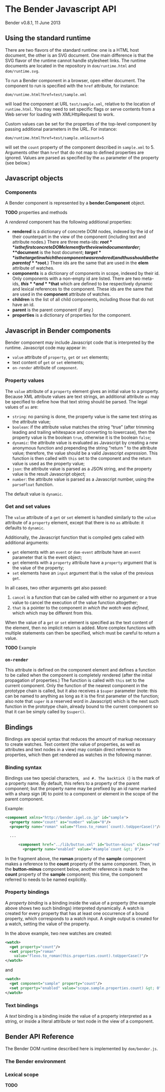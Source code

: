 # The Bender Javascript API

Bender v0.8.1, 11 June 2013

## Using the standard runtime

There are two flavors of the standard runtime: one is a HTML host document, the
other is an SVG document.
One main difference is that the SVG flavor of the runtime cannot handle
stylesheet links.
The runtime documents are located in the repository in `dom/runtime.html` and
`dom/runtime.svg`.

To run a Bender component in a browser, open either document.
The component to run is specified with the `href` attribute, for instance:

    dom/runtime.html?href=test/sample.xml

will load the component at URL `test/sample.xml`, relative to the location of
`runtime.html`.
You may need to set specific flags or serve contents from a Web server for
loading with XMLHttpRequest to work.

Custom values can be set for the properties of the top-level component by
passing additional parameters in the URL.
For instance:

    dom/runtime.html?href=test/sample.xml&count=5

will set the `count` property of the component described in `sample.xml` to 5.
Arguments other than `href` that do not map to defined properties are ignored.
Values are parsed as specified by the `as` parameter of the property (see
below.)

## Javascript objects

### Components

A Bender component is represented by a **bender.Component** object.

**TODO** properties and methods

A *rendered* component has the following additional properties:

* **rendered** is a dictionary of concrete DOM nodes, indexed by the id of
  their counterpart in the view of the component (including text and attribute
  nodes.) There are three meta-ids: **$root** is the first concrete DOM element
  for the view in document order; **$document** is the host document;
  **$target** is the target in which the component was rendered (and thus should
  be the parent of **$root**.) There ids are the same that are used in the
  **elem** attribute of watches.
* **components** is a dictionary of components in scope, indexed by their id.
  Only components with a non-empty id are listed. There are two meta-ids,
  **$this** and **$that** which are defined to be respectively dynamic and
  lexical references to the component. These ids are the same that are used in
  the **component** attribute of watches.
* **children** is the list of all child components, including those that do not
  have an id.
* **parent** is the parent component (if any.)
* **properties** is a dictionary of properties for the component.

## Javascript in Bender components

Bender component may include Javascript code that is interpreted by the runtime.
Javascript code may appear in:

* `value` attribute of `property`, `get` or `set` elements;
* text content of `get` or `set` elements;
* `on-render` attribute of `component`.

### Property values

The `value` attribute of a `property` element gives an initial value to a
property.
Because XML attribute values are text strings, an additional attribute `as` may
be specified to define how that text string should be parsed.
The legal values of `as` are:

* `string`: no parsing is done, the property value is the same text string as
  the attribute value;
* `boolean`: if the attribute value matches the string “true” (after trimming
  leading and trailing whitespace and converting to lowercase), then the
  property value is the boolean `true`, otherwise it is the boolean `false`;
* `dynamic`: the attribute value is evaluated as Javascript by creating a new
  anonymous function and prepending the string “return ” to the attribute value;
  therefore, the value should be a valid Javascript _expression_. This function
  is then called with `this` set to the component and the return value is used
  as the property value;
* `json`: the attribute value is parsed as a JSON string, and the property value
  is the result Javascript object;
* `number`: the attribute value is parsed as a Javascript number, using the
  `parseFloat` function.

The default value is `dynamic`.


### Get and set values

The `value` attribute of a `get` or `set` element is handled similarly to the
`value` attribute of a `property` element, except that there is no `as`
attribute: it defaults to `dynamic`.

Additionally, the Javascript function that is compiled gets called with
additional arguments:

* `get` elements with an `event` or `dom-event` attribute have an `event`
  parameter that is the event object;
* `get` elements with a `property` attribute have a `property` argument that is
  the value of the property;
* `set` elements have an `input` argument that is the value of the previous
  `get`.

In all cases, two other arguments get also passed:

1. `cancel` is a function that can be called with either no argument or a true
   value to cancel the execution of the value function altogether;
2. `that` is a pointer to the component *in which the watch was defined*, which
   which may be different from this.

When the value of a `get` or `set` element is specified as the text content of
the element, then no implicit return is added.
More complex functions with multiple statements can then be specified, which
must be careful to return a value.

**TODO** Example

### `on-render`

This attribute is defined on the component element and defines a function to be
called when the component is completely rendered (after the initial propagation
of properties.) The function is called with `this` set to the current component.
Only the function of the nearest component in the prototype chain is called, but
it also receives a `$super` parameter (note: this can be named to anything as
long as it is the first parameter of the function; also note that `super` is a
reserved word in Javascript) which is the next such function in the prototype
chain, already bound to the current component so that it can be simply called by
`$super()`.

## Bindings

Bindings are special syntax that reduces the amount of markup necessary to
create watches. Text content (the value of properties, as well as attributes and
text nodes in a view) may contain direct reference to properties, which then get
rendered as watches in the following manner.

### Binding syntax

Bindings use two special characters, ` and #. The backtick (`) is the mark of a
property name. By default, this refers to a property of the parent component;
but the property name may be prefixed by an id name marked with a sharp sign (#)
to point to a component or element in the scope of the parent component.

Example:

```xml
<component xmlns="http://bender.igel.co.jp" id="sample">
  <property name="count" as="number" value="0"/>
  <property name="roman" value="flexo.to_roman(`count).toUpperCase()"/>

  ...

      <component href="../lib/button.xml" id="button-minus" class="red">
        <property name="enabled" value="#sample`count &gt; 0"/>
```

In the fragment above, the **roman** property of the **sample** component makes
a reference to the **count** property of the same component.
Then, in the **button-minus** component below, another reference is made to the
**count** property of the **sample** component; this time, the component
referred to needs to be named explicitly.

### Property bindings

A *property binding* is a binding inside the value of a property (the example
above shows two such bindings) interpreted dynamically.
A watch is created for every property that has at least one occurrence of a
bound property, which corresponds to a watch input.
A single output is created for a watch, setting the value of the property.

In the above example, two new watches are created:

```xml
<watch>
  <get property="count"/>
  <set property="roman"
    value="flexo.to_roman(this.properties.count).toUpperCase()"/>
</watch>
```

and

```xml
<watch>
  <get component="sample" property="count"/>
  <set property="enabled" value="scope.sample.properties.count) &gt; 0"/>
</watch>
```

### Text bindings

A *text* binding is a binding inside the value of a property interpreted as a
string, or inside a literal attribute or text node in the view of a component.

## Bender API Reference

The Bender DOM runtime described here is implemented by `dom/bender.js`.

### The Bender environment

### Lexical scope

**TODO**
